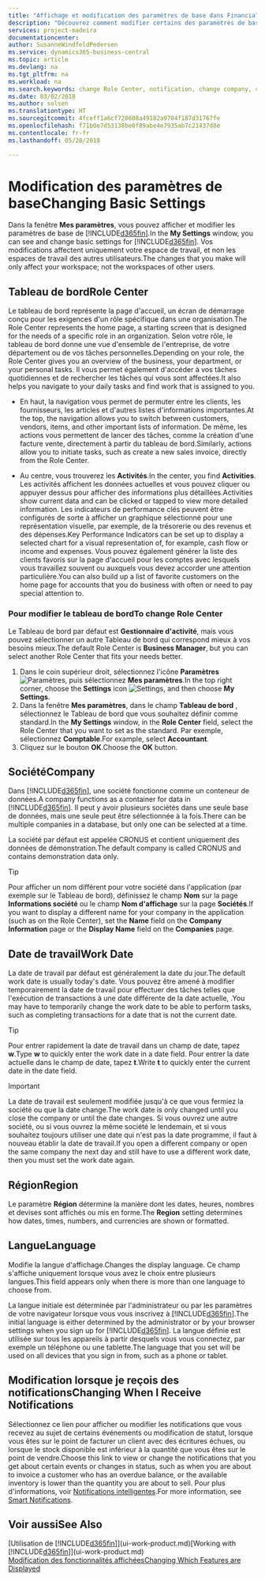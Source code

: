 ```yaml
---
title: "Affichage et modification des paramètres de base dans Financials| Microsoft Docs"
description: "Découvrez comment modifier certains des paramètres de base de Financials, par exemple, le Tableau de bord, la société, ou la date de travail."
services: project-madeira
documentationcenter: 
author: SusanneWindfeldPedersen
ms.service: dynamics365-business-central
ms.topic: article
ms.devlang: na
ms.tgt_pltfrm: na
ms.workload: na
ms.search.keywords: change Role Center, notification, change company, change work date
ms.date: 03/02/2018
ms.author: solsen
ms.translationtype: HT
ms.sourcegitcommit: 4fceff1a6cf728608a49182a9704f187d31767fe
ms.openlocfilehash: f71b0e7d53138be0f89abe4e7935ab7c21437d8e
ms.contentlocale: fr-fr
ms.lasthandoff: 05/28/2018

---
```

# <a name="changing-basic-settings"></a><span data-ttu-id="abe18-103">Modification des paramètres de base</span><span class="sxs-lookup"><span data-stu-id="abe18-103">Changing Basic Settings</span></span>
<span data-ttu-id="abe18-104">Dans la fenêtre **Mes paramètres**, vous pouvez afficher et modifier les paramètres de base de [!INCLUDE[d365fin](includes/d365fin_md.md)].</span><span class="sxs-lookup"><span data-stu-id="abe18-104">In the **My Settings** window, you can see and change basic settings for [!INCLUDE[d365fin](includes/d365fin_md.md)].</span></span> <span data-ttu-id="abe18-105">Vos modifications affectent uniquement votre espace de travail, et non les espaces de travail des autres utilisateurs.</span><span class="sxs-lookup"><span data-stu-id="abe18-105">The changes that you make will only affect your workspace; not the workspaces of other users.</span></span>  

## <a name="role-center"></a><span data-ttu-id="abe18-106">Tableau de bord</span><span class="sxs-lookup"><span data-stu-id="abe18-106">Role Center</span></span>
<span data-ttu-id="abe18-107">Le tableau de bord représente la page d'accueil, un écran de démarrage conçu pour les exigences d'un rôle spécifique dans une organisation.</span><span class="sxs-lookup"><span data-stu-id="abe18-107">The Role Center represents the home page, a starting screen that is designed for the needs of a specific role in an organization.</span></span> <span data-ttu-id="abe18-108">Selon votre rôle, le tableau de bord donne une vue d'ensemble de l'entreprise, de votre département ou de vos tâches personnelles.</span><span class="sxs-lookup"><span data-stu-id="abe18-108">Depending on your role, the Role Center gives you an overview of the business, your department, or your personal tasks.</span></span> <span data-ttu-id="abe18-109">Il vous permet également d'accéder à vos tâches quotidiennes et de rechercher les tâches qui vous sont affectées.</span><span class="sxs-lookup"><span data-stu-id="abe18-109">It also helps you navigate to your daily tasks and find work that is assigned to you.</span></span>

-   <span data-ttu-id="abe18-110">En haut, la navigation vous permet de permuter entre les clients, les fournisseurs, les articles et d'autres listes d'informations importantes.</span><span class="sxs-lookup"><span data-stu-id="abe18-110">At the top, the navigation allows you to switch between customers, vendors, items, and other important lists of information.</span></span> <span data-ttu-id="abe18-111">De même, les actions vous permettent de lancer des tâches, comme la création d'une facture vente, directement à partir du tableau de bord.</span><span class="sxs-lookup"><span data-stu-id="abe18-111">Similarly, actions allow you to initiate tasks, such as create a new sales invoice, directly from the Role Center.</span></span>

-   <span data-ttu-id="abe18-112">Au centre, vous trouverez les **Activités**.</span><span class="sxs-lookup"><span data-stu-id="abe18-112">In the center, you find **Activities**.</span></span> <span data-ttu-id="abe18-113">Les activités affichent les données actuelles et vous pouvez cliquer ou appuyer dessus pour afficher des informations plus détaillées.</span><span class="sxs-lookup"><span data-stu-id="abe18-113">Activities show current data and can be clicked or tapped to view more detailed information.</span></span> <span data-ttu-id="abe18-114">Les indicateurs de performance clés peuvent être configurés de sorte à afficher un graphique sélectionné pour une représentation visuelle, par exemple, de la trésorerie ou des revenus et des dépenses.</span><span class="sxs-lookup"><span data-stu-id="abe18-114">Key Performance Indicators can be set up to display a selected chart for a visual representation of, for example, cash flow or income and expenses.</span></span> <span data-ttu-id="abe18-115">Vous pouvez également générer la liste des clients favoris sur la page d'accueil pour les comptes avec lesquels vous travaillez souvent ou auxquels vous devez accorder une attention particulière.</span><span class="sxs-lookup"><span data-stu-id="abe18-115">You can also build up a list of favorite customers on the home page for accounts that you do business with often or need to pay special attention to.</span></span>

### <a name="to-change-role-center"></a><span data-ttu-id="abe18-116">Pour modifier le tableau de bord</span><span class="sxs-lookup"><span data-stu-id="abe18-116">To change Role Center</span></span>
<span data-ttu-id="abe18-117">Le Tableau de bord par défaut est **Gestionnaire d'activité**, mais vous pouvez sélectionner un autre Tableau de bord qui correspond mieux à vos besoins mieux.</span><span class="sxs-lookup"><span data-stu-id="abe18-117">The default Role Center is **Business Manager**, but you can select another Role Center that fits your needs better.</span></span>
1. <span data-ttu-id="abe18-118">Dans le coin supérieur droit, sélectionnez l'icône **Paramètres** ![Paramètres](media/ui-experience/settings_icon_small.png "Icône Paramètres du tableau de bord"), puis sélectionnez **Mes paramètres**.</span><span class="sxs-lookup"><span data-stu-id="abe18-118">In the top right corner, choose the **Settings** icon ![Settings](media/ui-experience/settings_icon_small.png "Settings icon for role center"), and then choose **My Settings**.</span></span>
2. <span data-ttu-id="abe18-119">Dans la fenêtre **Mes paramètres**, dans le champ **Tableau de bord** , sélectionnez le Tableau de bord que vous souhaitez définir comme standard.</span><span class="sxs-lookup"><span data-stu-id="abe18-119">In the **My Settings** window, in the **Role Center** field, select the Role Center that you want to set as the standard.</span></span> <span data-ttu-id="abe18-120">Par exemple, sélectionnez **Comptable**.</span><span class="sxs-lookup"><span data-stu-id="abe18-120">For example, select **Accountant**.</span></span>
3. <span data-ttu-id="abe18-121">Cliquez sur le bouton **OK**.</span><span class="sxs-lookup"><span data-stu-id="abe18-121">Choose the **OK** button.</span></span>

## <a name="company"></a><span data-ttu-id="abe18-122">Société</span><span class="sxs-lookup"><span data-stu-id="abe18-122">Company</span></span>
<span data-ttu-id="abe18-123">Dans [!INCLUDE[d365fin](includes/d365fin_md.md)], une société fonctionne comme un conteneur de données.</span><span class="sxs-lookup"><span data-stu-id="abe18-123">A company functions as a container for data in [!INCLUDE[d365fin](includes/d365fin_md.md)].</span></span> <span data-ttu-id="abe18-124">Il peut y avoir plusieurs sociétés dans une seule base de données, mais une seule peut être sélectionnée à la fois.</span><span class="sxs-lookup"><span data-stu-id="abe18-124">There can be multiple companies in a database, but only one can be selected at a time.</span></span>

<span data-ttu-id="abe18-125">La société par défaut est appelée CRONUS et contient uniquement des données de démonstration.</span><span class="sxs-lookup"><span data-stu-id="abe18-125">The default company is called CRONUS and contains demonstration data only.</span></span>

> [!TIP]  
>   <span data-ttu-id="abe18-126">Pour afficher un nom différent pour votre société dans l'application (par exemple sur le Tableau de bord), définissez le champ **Nom** sur la page **Informations société** ou le champ **Nom d'affichage** sur la page **Sociétés**.</span><span class="sxs-lookup"><span data-stu-id="abe18-126">If you want to display a different name for your company in the application (such as on the Role Center), set the **Name** field on the **Company Information** page or the **Display Name** field on the **Companies** page.</span></span>  

## <a name="work-date"></a><span data-ttu-id="abe18-127">Date de travail</span><span class="sxs-lookup"><span data-stu-id="abe18-127">Work Date</span></span>
<span data-ttu-id="abe18-128">La date de travail par défaut est généralement la date du jour.</span><span class="sxs-lookup"><span data-stu-id="abe18-128">The default work date is usually today's date.</span></span> <span data-ttu-id="abe18-129">Vous pouvez être amené à modifier temporairement la date de travail pour effectuer des tâches telles que l'exécution de transactions à une date différente de la date actuelle, .</span><span class="sxs-lookup"><span data-stu-id="abe18-129">You may have to temporarily change the work date to be able to perform tasks, such as completing transactions for a date that is not the current date.</span></span>

> [!TIP]  
>   <span data-ttu-id="abe18-130">Pour entrer rapidement la date de travail dans un champ de date, tapez **w**.</span><span class="sxs-lookup"><span data-stu-id="abe18-130">Type **w** to quickly enter the work date in a date field.</span></span> <span data-ttu-id="abe18-131">Pour entrer la date actuelle dans le champ de date, tapez **t**.</span><span class="sxs-lookup"><span data-stu-id="abe18-131">Write **t** to quickly enter the current date in the date field.</span></span>

> [!IMPORTANT]  
>   <span data-ttu-id="abe18-132">La date de travail est seulement modifiée jusqu'à ce que vous fermiez la société ou que la date change.</span><span class="sxs-lookup"><span data-stu-id="abe18-132">The work date is only changed until you close the company or until the date changes.</span></span> <span data-ttu-id="abe18-133">Si vous ouvrez une autre société, ou si vous ouvrez la même société le lendemain, et si vous souhaitez toujours utiliser une date qui n'est pas la date programme, il faut à nouveau établir la date de travail.</span><span class="sxs-lookup"><span data-stu-id="abe18-133">If you open a different company or open the same company the next day and still have to use a different work date, then you must set the work date again.</span></span>

## <a name="region"></a><span data-ttu-id="abe18-134">Région</span><span class="sxs-lookup"><span data-stu-id="abe18-134">Region</span></span>
<span data-ttu-id="abe18-135">Le paramètre **Région** détermine la manière dont les dates, heures, nombres et devises sont affichés ou mis en forme.</span><span class="sxs-lookup"><span data-stu-id="abe18-135">The **Region** setting determines how dates, times, numbers, and currencies are shown or formatted.</span></span>   


## <a name="language"></a><span data-ttu-id="abe18-136">Langue</span><span class="sxs-lookup"><span data-stu-id="abe18-136">Language</span></span>
<span data-ttu-id="abe18-137">Modifie la langue d'affichage.</span><span class="sxs-lookup"><span data-stu-id="abe18-137">Changes the display language.</span></span> <span data-ttu-id="abe18-138">Ce champ s'affiche uniquement lorsque vous avez le choix entre plusieurs langues.</span><span class="sxs-lookup"><span data-stu-id="abe18-138">This field appears only when there is more than one language to choose from.</span></span> 

<span data-ttu-id="abe18-139">La langue initiale est déterminée par l'administrateur ou par les paramètres de votre navigateur lorsque vous vous inscrivez à [!INCLUDE[d365fin](includes/d365fin_md.md)].</span><span class="sxs-lookup"><span data-stu-id="abe18-139">The initial language is either determined by the administrator or by your browser settings when you sign up for [!INCLUDE[d365fin](includes/d365fin_md.md)].</span></span> <span data-ttu-id="abe18-140">La langue définie est utilisée sur tous les appareils à partir desquels vous vous connectez, par exemple un téléphone ou une tablette.</span><span class="sxs-lookup"><span data-stu-id="abe18-140">The language that you set will be used on all devices that you sign in from, such as a phone or tablet.</span></span> 

## <a name="changing-when-i-receive-notifications"></a><span data-ttu-id="abe18-141">Modification lorsque je reçois des notifications</span><span class="sxs-lookup"><span data-stu-id="abe18-141">Changing When I Receive Notifications</span></span>
<span data-ttu-id="abe18-142">Sélectionnez ce lien pour afficher ou modifier les notifications que vous recevez au sujet de certains événements ou modification de statut, lorsque vous êtes sur le point de facturer un client avec des écritures échues, ou lorsque le stock disponible est inférieur à la quantité que vous êtes sur le point de vendre.</span><span class="sxs-lookup"><span data-stu-id="abe18-142">Choose this link to view or change the notifications that you get about certain events or changes in status, such as when you are about to invoice a customer who has an overdue balance, or the available inventory is lower than the quantity you are about to sell.</span></span> <span data-ttu-id="abe18-143">Pour plus d'informations, voir [Notifications intelligentes](ui-smart-notifications.md).</span><span class="sxs-lookup"><span data-stu-id="abe18-143">For more information, see [Smart Notifications](ui-smart-notifications.md).</span></span>

## <a name="see-also"></a><span data-ttu-id="abe18-144">Voir aussi</span><span class="sxs-lookup"><span data-stu-id="abe18-144">See Also</span></span>
<span data-ttu-id="abe18-145">[Utilisation de [!INCLUDE[d365fin](includes/d365fin_md.md)]](ui-work-product.md)</span><span class="sxs-lookup"><span data-stu-id="abe18-145">[Working with [!INCLUDE[d365fin](includes/d365fin_md.md)]](ui-work-product.md)</span></span>  
[<span data-ttu-id="abe18-146">Modification des fonctionnalités affichées</span><span class="sxs-lookup"><span data-stu-id="abe18-146">Changing Which Features are Displayed</span></span>](ui-experiences.md)  

